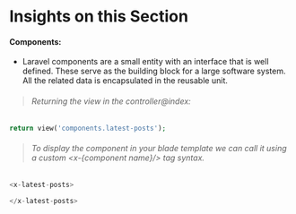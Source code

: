 # Insights on this Section
#### Components:
- Laravel components are a small entity with an interface that is well defined. These serve as the building block for a large software system. All the related data is encapsulated in the reusable unit.
> ###### Returning the view in the controller@index:
```php
return view('components.latest-posts');
```
> ###### To display the component in your blade template we can call it using a custom <x-{component name}/> tag syntax.
```php
<x-latest-posts>

</x-latest-posts>
```
